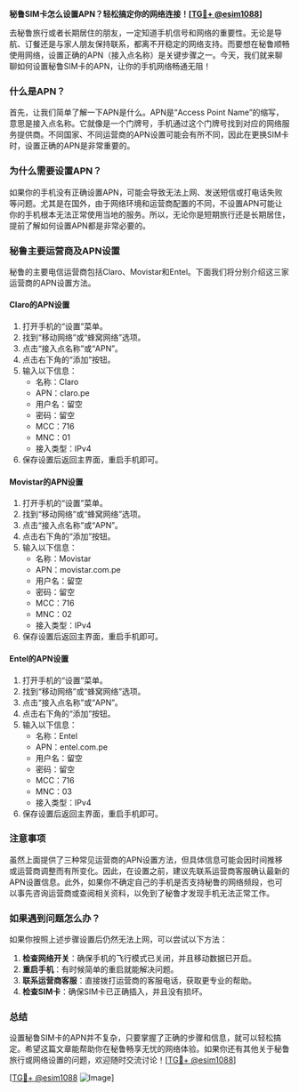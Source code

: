 **秘鲁SIM卡怎么设置APN？轻松搞定你的网络连接！[[TG💪+ @esim1088](https://t.me/s/esim1088)]**

去秘鲁旅行或者长期居住的朋友，一定知道手机信号和网络的重要性。无论是导航、订餐还是与家人朋友保持联系，都离不开稳定的网络支持。而要想在秘鲁顺畅使用网络，设置正确的APN（接入点名称）是关键步骤之一。今天，我们就来聊聊如何设置秘鲁SIM卡的APN，让你的手机网络畅通无阻！

### 什么是APN？

首先，让我们简单了解一下APN是什么。APN是“Access Point Name”的缩写，意思是接入点名称。它就像是一个门牌号，手机通过这个门牌号找到对应的网络服务提供商。不同国家、不同运营商的APN设置可能会有所不同，因此在更换SIM卡时，设置正确的APN是非常重要的。

### 为什么需要设置APN？

如果你的手机没有正确设置APN，可能会导致无法上网、发送短信或打电话失败等问题。尤其是在国外，由于网络环境和运营商配置的不同，不设置APN可能让你的手机根本无法正常使用当地的服务。所以，无论你是短期旅行还是长期居住，提前了解如何设置APN都是非常必要的。

### 秘鲁主要运营商及APN设置

秘鲁的主要电信运营商包括Claro、Movistar和Entel。下面我们将分别介绍这三家运营商的APN设置方法。

#### Claro的APN设置

1. 打开手机的“设置”菜单。
2. 找到“移动网络”或“蜂窝网络”选项。
3. 点击“接入点名称”或“APN”。
4. 点击右下角的“添加”按钮。
5. 输入以下信息：
   - 名称：Claro
   - APN：claro.pe
   - 用户名：留空
   - 密码：留空
   - MCC：716
   - MNC：01
   - 接入类型：IPv4
6. 保存设置后返回主界面，重启手机即可。

#### Movistar的APN设置

1. 打开手机的“设置”菜单。
2. 找到“移动网络”或“蜂窝网络”选项。
3. 点击“接入点名称”或“APN”。
4. 点击右下角的“添加”按钮。
5. 输入以下信息：
   - 名称：Movistar
   - APN：movistar.com.pe
   - 用户名：留空
   - 密码：留空
   - MCC：716
   - MNC：02
   - 接入类型：IPv4
6. 保存设置后返回主界面，重启手机即可。

#### Entel的APN设置

1. 打开手机的“设置”菜单。
2. 找到“移动网络”或“蜂窝网络”选项。
3. 点击“接入点名称”或“APN”。
4. 点击右下角的“添加”按钮。
5. 输入以下信息：
   - 名称：Entel
   - APN：entel.com.pe
   - 用户名：留空
   - 密码：留空
   - MCC：716
   - MNC：03
   - 接入类型：IPv4
6. 保存设置后返回主界面，重启手机即可。

### 注意事项

虽然上面提供了三种常见运营商的APN设置方法，但具体信息可能会因时间推移或运营商调整而有所变化。因此，在设置之前，建议先联系运营商客服确认最新的APN设置信息。此外，如果你不确定自己的手机是否支持秘鲁的网络频段，也可以事先咨询运营商或查阅相关资料，以免到了秘鲁才发现手机无法正常工作。

### 如果遇到问题怎么办？

如果你按照上述步骤设置后仍然无法上网，可以尝试以下方法：

1. **检查网络开关**：确保手机的飞行模式已关闭，并且移动数据已开启。
2. **重启手机**：有时候简单的重启就能解决问题。
3. **联系运营商客服**：直接拨打运营商的客服电话，获取更专业的帮助。
4. **检查SIM卡**：确保SIM卡已正确插入，并且没有损坏。

### 总结

设置秘鲁SIM卡的APN并不复杂，只要掌握了正确的步骤和信息，就可以轻松搞定。希望这篇文章能帮助你在秘鲁畅享无忧的网络体验。如果你还有其他关于秘鲁旅行或网络设置的问题，欢迎随时交流讨论！[[TG💪+ @esim1088](https://t.me/s/esim1088)]

[[TG💪+ @esim1088](https://t.me/s/esim1088) ![Image](https://i.postimg.cc/4NQfJmqS/Snipaste-2025-05-13-00-14-12.png)]